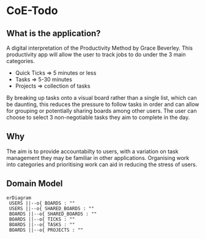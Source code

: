 # CoE-Todo

## What is the application?

A digital interpretation of the Productivity Method by Grace Beverley. This productivity app will allow the user to track jobs to do under the 3 main categories.

- Quick Ticks => 5 minutes or less
- Tasks => 5-30 minutes
- Projects => collection of tasks 

By breaking up tasks onto a visual board rather than a single list, which can be daunting, this reduces the pressure to follow tasks in order and can allow for grouping or potentially sharing boards among other users. The user can choose to select 3 non-negotiable tasks they aim to complete in the day.

## Why

The aim is to provide accountabilty to users, with a variation on task management they may be familiar in other applications. Organising work into categories and prioritising work can aid in reducing the stress of users.

## Domain Model

```mermaid
erDiagram
 USERS ||--o{ BOARDS : ""
 USERS ||--o{ SHARED_BOARDS : ""
 BOARDS ||--o{ SHARED_BOARDS : ""
 BOARDS ||--o{ TICKS : ""
 BOARDS ||--o{ TASKS : ""
 BOARDS ||--o{ PROJECTS : ""
```
